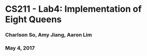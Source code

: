 # CS211 - Lab4: Implementation of Eight Queens
### Charlson So, Amy Jiang, Aaron Lim
### May 4, 2017
